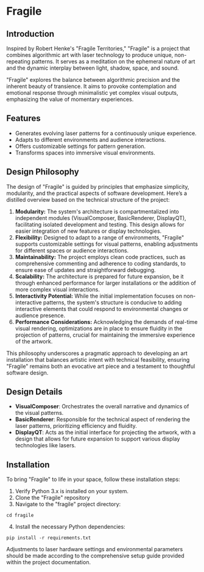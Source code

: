 # Fragile

## Introduction

Inspired by Robert Henke's "Fragile Territories," "Fragile" is a project that combines algorithmic art with laser technology to produce unique, non-repeating patterns. It serves as a meditation on the ephemeral nature of art and the dynamic interplay between light, shadow, space, and sound.

"Fragile" explores the balance between algorithmic precision and the inherent beauty of transience. It aims to provoke contemplation and emotional response through minimalistic yet complex visual outputs, emphasizing the value of momentary experiences.

## Features

- Generates evolving laser patterns for a continuously unique experience.
- Adapts to different environments and audience interactions.
- Offers customizable settings for pattern generation.
- Transforms spaces into immersive visual environments.

## Design Philosophy

The design of "Fragile" is guided by principles that emphasize simplicity, modularity, and the practical aspects of software development. Here’s a distilled overview based on the technical structure of the project:

1. **Modularity:** The system's architecture is compartmentalized into independent modules (VisualComposer, BasicRenderer, DisplayQT), facilitating isolated development and testing. This design allows for easier integration of new features or display technologies.
1. **Flexibility:** Designed to adapt to a range of environments, "Fragile" supports customizable settings for visual patterns, enabling adjustments for different spaces or audience interactions.
1. **Maintainability:** The project employs clean code practices, such as comprehensive commenting and adherence to coding standards, to ensure ease of updates and straightforward debugging.
1. **Scalability:** The architecture is prepared for future expansion, be it through enhanced performance for larger installations or the addition of more complex visual interactions.
1. **Interactivity Potential:** While the initial implementation focuses on non-interactive patterns, the system's structure is conducive to adding interactive elements that could respond to environmental changes or audience presence.
1. **Performance Considerations:** Acknowledging the demands of real-time visual rendering, optimizations are in place to ensure fluidity in the projection of patterns, crucial for maintaining the immersive experience of the artwork.

This philosophy underscores a pragmatic approach to developing an art installation that balances artistic intent with technical feasibility, ensuring "Fragile" remains both an evocative art piece and a testament to thoughtful software design.

## Design Details

- **VisualComposer**: Orchestrates the overall narrative and dynamics of the visual patterns.
- **BasicRenderer**: Responsible for the technical aspect of rendering the laser patterns, prioritizing efficiency and fluidity.
- **DisplayQT**: Acts as the initial interface for projecting the artwork, with a design that allows for future expansion to support various display technologies like lasers.

## Installation

To bring "Fragile" to life in your space, follow these installation steps:

1. Verify Python 3.x is installed on your system.
2. Clone the "Fragile" repository
3. Navigate to the "fragile" project directory:
```
cd fragile
```
4. Install the necessary Python dependencies:
```
pip install -r requirements.txt
```

Adjustments to laser hardware settings and environmental parameters should be made according to the comprehensive setup guide provided within the project documentation.

